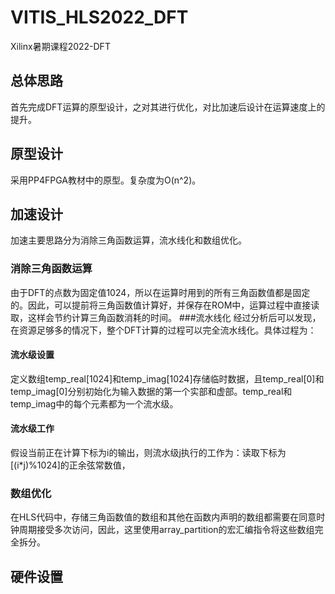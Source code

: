 # VITIS_HLS2022_DFT
Xilinx暑期课程2022-DFT
## 总体思路
首先完成DFT运算的原型设计，之对其进行优化，对比加速后设计在运算速度上的提升。
## 原型设计
采用PP4FPGA教材中的原型。复杂度为O(n^2)。
## 加速设计
加速主要思路分为消除三角函数运算，流水线化和数组优化。
### 消除三角函数运算
由于DFT的点数为固定值1024，所以在运算时用到的所有三角函数值都是固定的。因此，可以提前将三角函数值计算好，并保存在ROM中，运算过程中直接读取，这样会节约计算三角函数消耗的时间。
###流水线化
经过分析后可以发现，在资源足够多的情况下，整个DFT计算的过程可以完全流水线化。具体过程为：
#### 流水级设置
定义数组temp_real[1024]和temp_imag[1024]存储临时数据，且temp_real[0]和temp_imag[0]分别初始化为输入数据的第一个实部和虚部。temp_real和temp_imag中的每个元素都为一个流水级。
#### 流水级工作
假设当前正在计算下标为i的输出，则流水级j执行的工作为：读取下标为[(i*j)%1024]的正余弦常数值，
### 数组优化
在HLS代码中，存储三角函数值的数组和其他在函数内声明的数组都需要在同意时钟周期接受多次访问，因此，这里使用array_partition的宏汇编指令将这些数组完全拆分。
## 硬件设置
